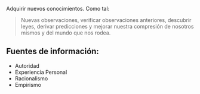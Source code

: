 Adquirir nuevos conocimientos. Como tal:
> Nuevas observaciones, verificar observaciones anteriores, descubrir leyes, derivar predicciones y mejorar nuestra compresión de nosotros mismos y del mundo que nos rodea.

## Fuentes de información:
- Autoridad
- Experiencia Personal
- Racionalismo
- Empirismo
